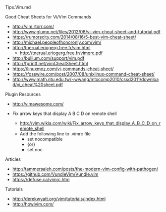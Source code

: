 Tips.Vim.md

Good Cheat Sheets for Vi/Vim Commands
* http://vim.rtorr.com/
* http://www.glump.net/files/2012/08/vi-vim-cheat-sheet-and-tutorial.pdf
* https://rumorscity.com/2014/08/16/5-best-vim-cheat-sheet/
* http://michael.peopleofhonoronly.com/vim/
* http://tnerual.eriogerg.free.fr/vim.html
	* http://tnerual.eriogerg.free.fr/vimqrc.pdf
* http://bullium.com/support/vim.pdf
* http://fprintf.net/vimCheatSheet.html
* https://linuxmoz.com/vi-commands-cheat-sheet/
* https://fosswire.com/post/2007/08/unixlinux-command-cheat-sheet/
* http://www.math.ntu.edu.tw/~wwang/mtxcomp2010/cssd2011/download/vi_cheat%20sheet.pdf


Plugin Resources
* http://vimawesome.com/


* Fix arrow keys that display A B C D on remote shell
	* http://vim.wikia.com/wiki/Fix_arrow_keys_that_display_A_B_C_D_on_remote_shell
	* Add the following line to .vimrc file
		* set nocompatible
		* {or}
		* set noc
		
Articles
* http://tammersaleh.com/posts/the-modern-vim-config-with-pathogen/
* https://github.com/VundleVim/Vundle.vim
* https://defuse.ca/vimrc.htm


Tutorials
* http://derekwyatt.org/vim/tutorials/index.html
* http://howivim.com/
